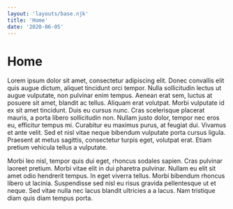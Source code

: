 ```yaml
---
layout: 'layouts/base.njk'
title: 'Home'
date: '2020-06-05'
---
```


# Home

Lorem ipsum dolor sit amet, consectetur adipiscing elit. Donec convallis elit quis augue dictum, aliquet tincidunt orci tempor. Nulla sollicitudin lectus ut augue vulputate, non pulvinar enim tempus. Aenean erat sem, luctus at posuere sit amet, blandit ac tellus. Aliquam erat volutpat. Morbi vulputate id ex sit amet tincidunt. Duis eu cursus nunc. Cras scelerisque placerat mauris, a porta libero sollicitudin non. Nullam justo dolor, tempor nec eros eu, efficitur tempus mi. Curabitur eu maximus purus, at feugiat dui. Vivamus et ante velit. Sed et nisl vitae neque bibendum vulputate porta cursus ligula. Praesent at metus sagittis, consectetur turpis eget, volutpat erat. Etiam pretium vehicula tellus a vulputate.

Morbi leo nisl, tempor quis dui eget, rhoncus sodales sapien. Cras pulvinar laoreet pretium. Morbi vitae elit in dui pharetra pulvinar. Nullam eu elit sit amet odio hendrerit tempus. In eget viverra tellus. Morbi bibendum rhoncus libero ut lacinia. Suspendisse sed nisl eu risus gravida pellentesque ut et neque. Sed vitae nulla nec lacus blandit ultricies a a lacus. Nam tristique diam quis diam tempus porta.
